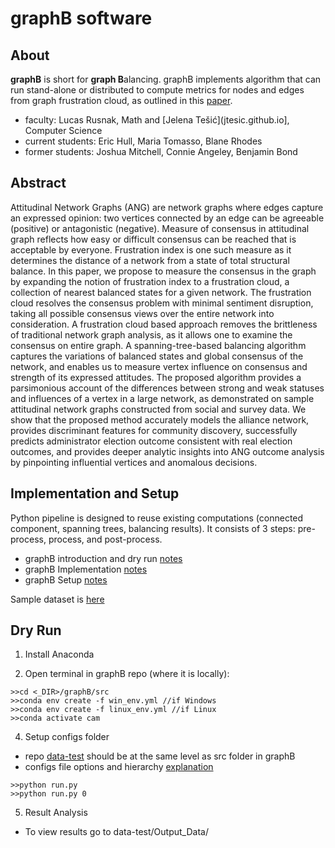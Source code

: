 # graphB software 

## About 
**graphB** is short for **graph B**alancing. graphB implements algorithm that can run stand-alone or distributed to compute metrics for nodes and edges from graph frustration cloud, as outlined in this [paper](https://arxiv.org/abs/2009.07776).

* faculty: Lucas Rusnak, Math and [Jelena Tešić](jtesic.github.io], Computer Science
* current students: Eric Hull, Maria Tomasso, Blane Rhodes
* former students: Joshua Mitchell, Connie Angeley, Benjamin Bond

## Abstract 
Attitudinal Network Graphs (ANG) are network graphs where edges capture an expressed opinion: two vertices connected by an edge can be agreeable (positive) or antagonistic (negative). Measure of consensus in attitudinal graph reflects how easy or difficult consensus can be reached that is acceptable by everyone. Frustration index is one such measure as it determines the distance of a network from a state of total structural balance. In this paper, we propose to measure the consensus in the graph by expanding the notion of frustration index to a frustration cloud, a collection of nearest balanced states for a given network. The frustration cloud resolves the consensus problem with minimal sentiment disruption, taking all possible consensus views over the entire network into consideration. A frustration cloud based approach removes the brittleness of traditional network graph analysis, as it allows one to examine the consensus on entire graph. A spanning-tree-based balancing algorithm captures the variations of balanced states and global consensus of the network, and enables us to measure vertex influence on consensus and strength of its expressed attitudes. The proposed algorithm provides a parsimonious account of the differences between strong and weak statuses and influences of a vertex in a large network, as demonstrated on sample attitudinal network graphs constructed from social and survey data. We show that the proposed method accurately models the alliance network, provides discriminant features for community discovery, successfully predicts administrator election outcome consistent with real election outcomes, and provides deeper analytic insights into ANG outcome analysis by pinpointing influential vertices and anomalous decisions.

## Implementation and Setup 

Python pipeline is designed to reuse existing computations (connected component, spanning trees, balancing results).  It consists of 3 steps: pre-process, process, and post-process. 
  * graphB introduction and dry run [notes](README.md)
  * graphB Implementation [notes](graphB/README.md)
  * graphB Setup [notes](graphB/SETUP.md)
  
Sample dataset is [here](data-test/)


## Dry Run ##

1. Install Anaconda 

2. Open terminal in graphB repo (where it is locally):
```
>>cd <_DIR>/graphB/src
>>conda env create -f win_env.yml //if Windows
>>conda env create -f linux_env.yml //if Linux
>>conda activate cam
```
4. Setup configs folder 

* repo [data-test](data-test) should be at the same level as src folder in graphB 
* configs file options and hierarchy [explanation](src/configs/README.md)
```
>>python run.py
>>python run.py 0
```
5. Result Analysis 
* To view results go to data-test/Output_Data/
